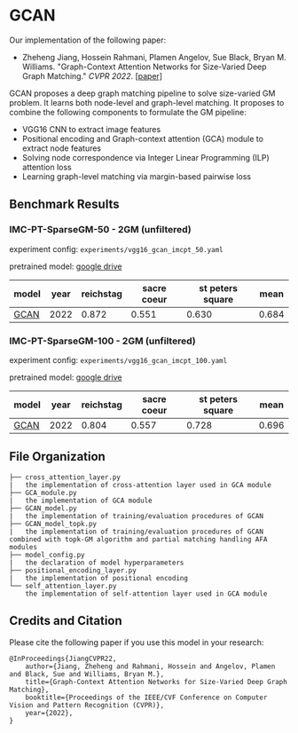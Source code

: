 # GCAN

Our implementation of the following paper:
* Zheheng Jiang, Hossein Rahmani, Plamen Angelov, Sue Black, Bryan M. Williams. "Graph-Context Attention Networks for Size-Varied Deep Graph Matching." _CVPR 2022_.
    [[paper]](https://openaccess.thecvf.com/content/CVPR2022/html/Jiang_Graph-Context_Attention_Networks_for_Size-Varied_Deep_Graph_Matching_CVPR_2022_paper.html)

GCAN proposes a deep graph matching pipeline to solve size-varied GM problem. It learns both node-level and graph-level matching. It proposes to combine the following components to formulate the GM pipeline:
* VGG16 CNN to extract image features
* Positional encoding and Graph-context attention (GCA) module to extract node features
* Solving node correspondence via Integer Linear Programming (ILP) attention loss
* Learning graph-level matching via margin-based pairwise loss

## Benchmark Results
### IMC-PT-SparseGM-50 - 2GM (unfiltered)
experiment config: ``experiments/vgg16_gcan_imcpt_50.yaml``

pretrained model: [google drive](https://drive.google.com/file/d/1XwHJ-nBvDf4rXQ4Zzn8y7N9jSEZQYJ0e/view?usp=share_link)

| model                  | year | reichstag | sacre coeur | st peters square | mean   |
| ---------------------- | ---- | ------ | ------ | ------ | ------ |
| [GCAN](https://thinkmatch.readthedocs.io/en/latest/guide/models.html#gcan) | 2022 | 0.872 | 0.551 | 0.630 | 0.684 |

### IMC-PT-SparseGM-100 - 2GM (unfiltered)
experiment config: ``experiments/vgg16_gcan_imcpt_100.yaml``

pretrained model: [google drive](https://drive.google.com/file/d/13GSNuxgLomzFAFA-mzyDtGU0DN3Rz0Lm/view?usp=share_link)

| model                  | year | reichstag | sacre coeur | st peters square | mean   |
| ---------------------- | ---- | ------ | ------ | ------ | ------ |
| [GCAN](https://thinkmatch.readthedocs.io/en/latest/guide/models.html#gcan) | 2022 | 0.804 | 0.557 | 0.728 | 0.696|

## File Organization
```
├── cross_attention_layer.py
|   the implementation of cross-attention layer used in GCA module
├── GCA_module.py
|   the implementation of GCA module
├── GCAN_model.py
|   the implementation of training/evaluation procedures of GCAN 
├── GCAN_model_topk.py
|   the implementation of training/evaluation procedures of GCAN combined with topk-GM algorithm and partial matching handling AFA modules
├── model_config.py
|   the declaration of model hyperparameters
├── positional_encoding_layer.py
|   the implementation of positional encoding
└── self_attention_layer.py
    the implementation of self-attention layer used in GCA module
```

## Credits and Citation

Please cite the following paper if you use this model in your research:
```
@InProceedings{JiangCVPR22,
    author={Jiang, Zheheng and Rahmani, Hossein and Angelov, Plamen and Black, Sue and Williams, Bryan M.},
    title={Graph-Context Attention Networks for Size-Varied Deep Graph Matching},
    booktitle={Proceedings of the IEEE/CVF Conference on Computer Vision and Pattern Recognition (CVPR)},
    year={2022},
}
```

